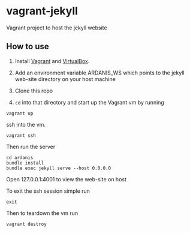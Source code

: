 # vagrant-jekyll
Vagrant project to host the jekyll website

How to use
--------------------

1. Install [Vagrant](http://docs.vagrantup.com/v2/getting-started/index.html) and [VirtualBox](https://www.virtualbox.org/).

2. Add an environment variable ARDANIS_WS which points to the jekyll web-site directory on your host machine

3. Clone this repo

4. `cd` into that directory and start up the Vagrant vm by running

```
vagrant up
```

ssh into the vm. 

```
vagrant ssh
```

Then run the server

```
cd ardanis
bundle install
bundle exec jekyll serve --host 0.0.0.0
```

Open 127.0.0.1:4001 to view the web-site on host

To exit the ssh session simple run 

```
exit
```

Then to teardown the vm run  

```
vagrant destroy
```
